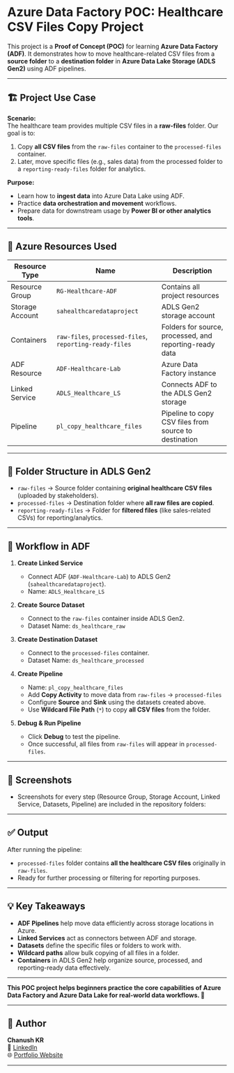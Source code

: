 # Azure Data Factory POC: Healthcare CSV Files Copy Project

This project is a **Proof of Concept (POC)** for learning **Azure Data Factory (ADF)**. It demonstrates how to move healthcare-related CSV files from a **source folder** to a **destination folder** in **Azure Data Lake Storage (ADLS Gen2)** using ADF pipelines.

---

## 🏗️ Project Use Case

**Scenario:**  
The healthcare team provides multiple CSV files in a **raw-files** folder. Our goal is to:

1. Copy **all CSV files** from the `raw-files` container to the `processed-files` container.  
2. Later, move specific files (e.g., sales data) from the processed folder to a `reporting-ready-files` folder for analytics.  

**Purpose:**  
- Learn how to **ingest data** into Azure Data Lake using ADF.  
- Practice **data orchestration and movement** workflows.  
- Prepare data for downstream usage by **Power BI or other analytics tools**.

---

## 📂 Azure Resources Used

| Resource Type        | Name                                    | Description |
|---------------------|-----------------------------------------|-------------|
| Resource Group       | `RG-Healthcare-ADF`                     | Contains all project resources |
| Storage Account      | `sahealthcaredataproject`               | ADLS Gen2 storage account |
| Containers           | `raw-files`, `processed-files`, `reporting-ready-files` | Folders for source, processed, and reporting-ready data |
| ADF Resource         | `ADF-Healthcare-Lab`                     | Azure Data Factory instance |
| Linked Service       | `ADLS_Healthcare_LS`                     | Connects ADF to the ADLS Gen2 storage |
| Pipeline             | `pl_copy_healthcare_files`               | Pipeline to copy CSV files from source to destination |

---

## 📁 Folder Structure in ADLS Gen2

- `raw-files` → Source folder containing **original healthcare CSV files** (uploaded by stakeholders).  
- `processed-files` → Destination folder where **all raw files are copied**.  
- `reporting-ready-files` → Folder for **filtered files** (like sales-related CSVs) for reporting/analytics.

---

## 🔧 Workflow in ADF

1. **Create Linked Service**  
   - Connect ADF (`ADF-Healthcare-Lab`) to ADLS Gen2 (`sahealthcaredataproject`).  
   - Name: `ADLS_Healthcare_LS`  

2. **Create Source Dataset**  
   - Connect to the `raw-files` container inside ADLS Gen2.  
   - Dataset Name: `ds_healthcare_raw`  

3. **Create Destination Dataset**  
   - Connect to the `processed-files` container.  
   - Dataset Name: `ds_healthcare_processed`  

4. **Create Pipeline**  
   - Name: `pl_copy_healthcare_files`  
   - Add **Copy Activity** to move data from `raw-files` → `processed-files`  
   - Configure **Source** and **Sink** using the datasets created above.  
   - Use **Wildcard File Path** (`*`) to copy **all CSV files** from the folder.

5. **Debug & Run Pipeline**  
   - Click **Debug** to test the pipeline.  
   - Once successful, all files from `raw-files` will appear in `processed-files`.

---

## 📸 Screenshots

- Screenshots for every step (Resource Group, Storage Account, Linked Service, Datasets, Pipeline) are included in the repository folders:  

---

## ✅ Output

After running the pipeline:

- `processed-files` folder contains **all the healthcare CSV files** originally in `raw-files`.  
- Ready for further processing or filtering for reporting purposes.  

---

## 💡 Key Takeaways

- **ADF Pipelines** help move data efficiently across storage locations in Azure.  
- **Linked Services** act as connectors between ADF and storage.  
- **Datasets** define the specific files or folders to work with.  
- **Wildcard paths** allow bulk copying of all files in a folder.  
- **Containers** in ADLS Gen2 help organize source, processed, and reporting-ready data effectively.

---

**This POC project helps beginners practice the core capabilities of Azure Data Factory and Azure Data Lake for real-world data workflows. 🚀**

---

## 📌 Author
**Chanush KR**  
🔗 [LinkedIn](https://www.linkedin.com/in/chanush-kr)  
🌐 [Portfolio Website](https://sites.google.com/view/chanushkr/home)  

---
